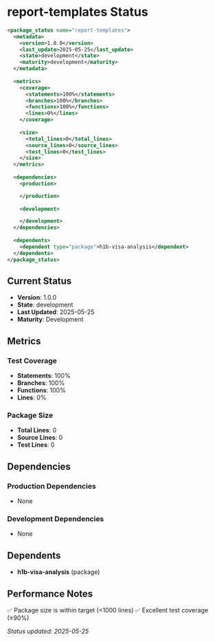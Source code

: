 # report-templates Status

```xml
<package_status name="report-templates">
  <metadata>
    <version>1.0.0</version>
    <last_update>2025-05-25</last_update>
    <state>development</state>
    <maturity>development</maturity>
  </metadata>
  
  <metrics>
    <coverage>
      <statements>100%</statements>
      <branches>100%</branches>
      <functions>100%</functions>
      <lines>0%</lines>
    </coverage>
    
    <size>
      <total_lines>0</total_lines>
      <source_lines>0</source_lines>
      <test_lines>0</test_lines>
    </size>
  </metrics>
  
  <dependencies>
    <production>

    </production>
    
    <development>

    </development>
  </dependencies>
  
  <dependents>
    <dependent type="package">h1b-visa-analysis</dependent>
  </dependents>
</package_status>
```

## Current Status

- **Version**: 1.0.0
- **State**: development
- **Last Updated**: 2025-05-25
- **Maturity**: Development

## Metrics

### Test Coverage
- **Statements**: 100%
- **Branches**: 100%  
- **Functions**: 100%
- **Lines**: 0%

### Package Size
- **Total Lines**: 0
- **Source Lines**: 0
- **Test Lines**: 0

## Dependencies

### Production Dependencies
- None

### Development Dependencies  
- None

## Dependents

- **h1b-visa-analysis** (package)

## Performance Notes

✅ Package size is within target (<1000 lines)
✅ Excellent test coverage (≥90%)

*Status updated: 2025-05-25*